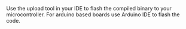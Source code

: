Use the upload tool in your IDE to flash the compiled binary to your microcontroller.
For arduino based boards use Arduino IDE to flash the code.
